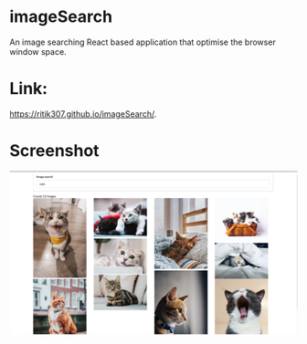 # imageSearch
An image searching React based application that optimise the browser window space.

# Link:
https://ritik307.github.io/imageSearch/. 

# Screenshot
![](screenshots/index.PNG)
